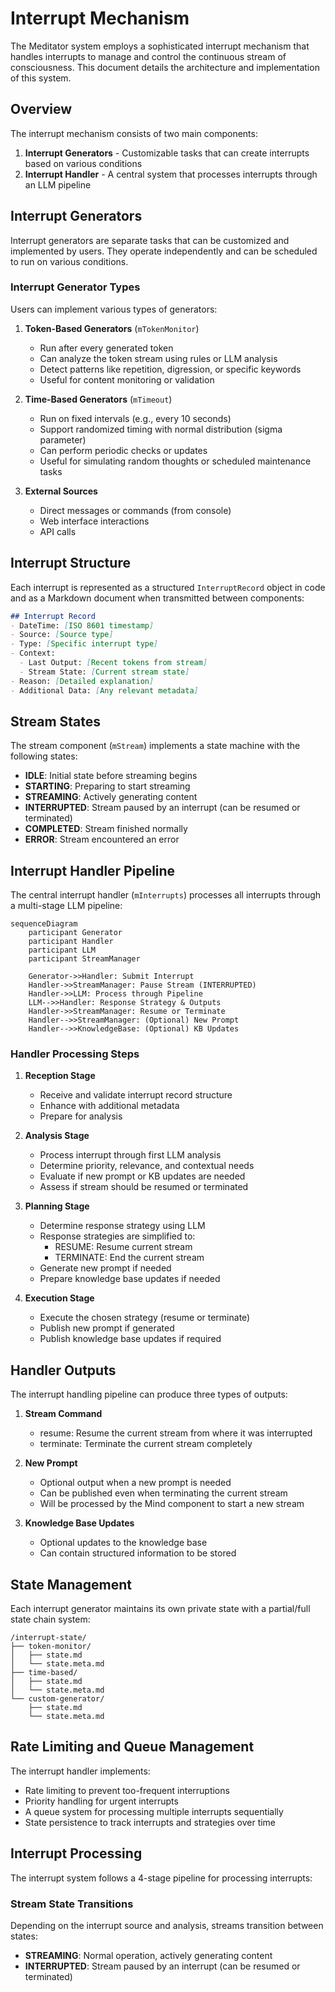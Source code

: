 # Interrupt Mechanism

The Meditator system employs a sophisticated interrupt mechanism that handles interrupts to manage and control the continuous stream of consciousness. This document details the architecture and implementation of this system.

## Overview

The interrupt mechanism consists of two main components:
1. **Interrupt Generators** - Customizable tasks that can create interrupts based on various conditions
2. **Interrupt Handler** - A central system that processes interrupts through an LLM pipeline

## Interrupt Generators

Interrupt generators are separate tasks that can be customized and implemented by users. They operate independently and can be scheduled to run on various conditions.

### Interrupt Generator Types

Users can implement various types of generators:

1. **Token-Based Generators** (`mTokenMonitor`)
   - Run after every generated token
   - Can analyze the token stream using rules or LLM analysis
   - Detect patterns like repetition, digression, or specific keywords
   - Useful for content monitoring or validation

2. **Time-Based Generators** (`mTimeout`)
   - Run on fixed intervals (e.g., every 10 seconds)
   - Support randomized timing with normal distribution (sigma parameter)
   - Can perform periodic checks or updates
   - Useful for simulating random thoughts or scheduled maintenance tasks

3. **External Sources**
   - Direct messages or commands (from console)
   - Web interface interactions
   - API calls

## Interrupt Structure

Each interrupt is represented as a structured `InterruptRecord` object in code and as a Markdown document when transmitted between components:

```markdown
## Interrupt Record
- DateTime: [ISO 8601 timestamp]
- Source: [Source type]
- Type: [Specific interrupt type]
- Context:
  - Last Output: [Recent tokens from stream]
  - Stream State: [Current stream state]
- Reason: [Detailed explanation]
- Additional Data: [Any relevant metadata]
```

## Stream States

The stream component (`mStream`) implements a state machine with the following states:

- **IDLE**: Initial state before streaming begins
- **STARTING**: Preparing to start streaming
- **STREAMING**: Actively generating content
- **INTERRUPTED**: Stream paused by an interrupt (can be resumed or terminated)
- **COMPLETED**: Stream finished normally
- **ERROR**: Stream encountered an error

## Interrupt Handler Pipeline

The central interrupt handler (`mInterrupts`) processes all interrupts through a multi-stage LLM pipeline:

```mermaid
sequenceDiagram
    participant Generator
    participant Handler
    participant LLM
    participant StreamManager
    
    Generator->>Handler: Submit Interrupt
    Handler->>StreamManager: Pause Stream (INTERRUPTED)
    Handler->>LLM: Process through Pipeline
    LLM-->>Handler: Response Strategy & Outputs
    Handler->>StreamManager: Resume or Terminate
    Handler-->>StreamManager: (Optional) New Prompt
    Handler-->>KnowledgeBase: (Optional) KB Updates
```

### Handler Processing Steps

1. **Reception Stage**
   - Receive and validate interrupt record structure
   - Enhance with additional metadata
   - Prepare for analysis

2. **Analysis Stage**
   - Process interrupt through first LLM analysis
   - Determine priority, relevance, and contextual needs
   - Evaluate if new prompt or KB updates are needed
   - Assess if stream should be resumed or terminated

3. **Planning Stage**
   - Determine response strategy using LLM
   - Response strategies are simplified to:
     - RESUME: Resume current stream
     - TERMINATE: End the current stream
   - Generate new prompt if needed
   - Prepare knowledge base updates if needed

4. **Execution Stage**
   - Execute the chosen strategy (resume or terminate)
   - Publish new prompt if generated
   - Publish knowledge base updates if required

## Handler Outputs

The interrupt handling pipeline can produce three types of outputs:

1. **Stream Command**
   - resume: Resume the current stream from where it was interrupted
   - terminate: Terminate the current stream completely

2. **New Prompt**
   - Optional output when a new prompt is needed
   - Can be published even when terminating the current stream
   - Will be processed by the Mind component to start a new stream

3. **Knowledge Base Updates**
   - Optional updates to the knowledge base
   - Can contain structured information to be stored

## State Management

Each interrupt generator maintains its own private state with a partial/full state chain system:

```
/interrupt-state/
├── token-monitor/
│   ├── state.md
│   └── state.meta.md
├── time-based/
│   ├── state.md
│   └── state.meta.md
└── custom-generator/
    ├── state.md
    └── state.meta.md
```

## Rate Limiting and Queue Management

The interrupt handler implements:
- Rate limiting to prevent too-frequent interruptions
- Priority handling for urgent interrupts
- A queue system for processing multiple interrupts sequentially
- State persistence to track interrupts and strategies over time

## Interrupt Processing

The interrupt system follows a 4-stage pipeline for processing interrupts:

### Stream State Transitions

Depending on the interrupt source and analysis, streams transition between states:

- **STREAMING**: Normal operation, actively generating content
- **INTERRUPTED**: Stream paused by an interrupt (can be resumed or terminated)
